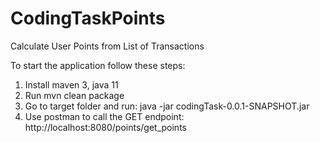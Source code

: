 # CodingTaskPoints
 Calculate User Points from List of Transactions

To start the application follow these steps:

1) Install maven 3, java 11
2) Run mvn clean package
3) Go to target folder and run: java -jar codingTask-0.0.1-SNAPSHOT.jar
4) Use postman to call the GET endpoint: http://localhost:8080/points/get_points
